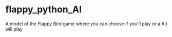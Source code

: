 # flappy_python_AI
A model of the Flappy Bird game where you can choose if you'll play or a A.I will play

